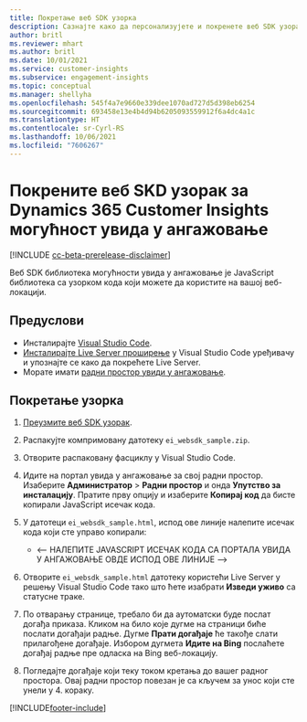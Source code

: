 ```yaml
---
title: Покретање веб SDK узорка
description: Сазнајте како да персонализујете и покренете веб SDK узорак.
author: britl
ms.reviewer: mhart
ms.author: britl
ms.date: 10/01/2021
ms.service: customer-insights
ms.subservice: engagement-insights
ms.topic: conceptual
ms.manager: shellyha
ms.openlocfilehash: 545f4a7e9660e339dee1070ad727d5d398eb6254
ms.sourcegitcommit: 693458e13e4b4d94b6205093559912f6a4dc4a1c
ms.translationtype: HT
ms.contentlocale: sr-Cyrl-RS
ms.lasthandoff: 10/06/2021
ms.locfileid: "7606267"
---
```

# <a name="run-the-web-sdk-sample-for-dynamics-365-customer-insights-engagement-insights-capability"></a>Покрените веб SKD узорак за Dynamics 365 Customer Insights могућност увида у ангажовање

[!INCLUDE [cc-beta-prerelease-disclaimer](includes/cc-beta-prerelease-disclaimer.md)]

Веб SDK библиотека могућности увида у ангажовање је JavaScript библиотека са узорком кода који можете да користите на вашој веб-локацији.

## <a name="prerequisites"></a>Предуслови

- Инсталирајте [Visual Studio Code](https://code.visualstudio.com/).
- [Инсталирајте Live Server проширење](https://marketplace.visualstudio.com/items?itemName=ritwickdey.LiveServer) у Visual Studio Code уређивачу и упознајте се како да покрећете Live Server.
- Морате имати [радни простор увиди у ангажовање](create-workspace.md).

## <a name="run-sample"></a>Покретање узорка

1. [Преузмите веб SDK узорак](https://download.pi.dynamics.com/sdk/EngagementInsightsSamples/ei_websdk_sample.zip).

1. Распакујте компримовану датотеку `ei_websdk_sample.zip`.

1. Отворите распаковану фасциклу у Visual Studio Code.

1. Идите на портал увида у ангажовање за свој радни простор. Изаберите **Администратор** > **Радни простор** и онда **Упутство за инсталацију**. Пратите прву опцију и изаберите **Копирај код** да бисте копирали JavaScript исечак кода.

1. У датотеци `ei_websdk_sample.html`, испод ове линије налепите исечак кода који сте управо копирали:

   - <-- НАЛЕПИТЕ JAVASCRIPT ИСЕЧАК КОДА СА ПОРТАЛА УВИДА У АНГАЖОВАЊЕ ОВДЕ ИСПОД ОВЕ ЛИНИЈЕ -->

1. Отворите `ei_websdk_sample.html` датотеку користећи Live Server у решењу Visual Studio Code тако што ћете изабрати **Изведи уживо** са статусне траке.

1. По отварању странице, требало би да аутоматски буде послат догађа приказа. Кликом на било које дугме на страници биће послати догађаји радње. Дугме **Прати догађаје** ће такође слати прилагођене догађаје. Избором дугмета **Идите на Bing** послаћете догађај радње пре одласка на Bing веб-локацију.

1. Погледајте догађаје који теку током кретања до вашег радног простора. Овај радни простор повезан је са кључем за унос који сте унели у 4. кораку.


[!INCLUDE[footer-include](../includes/footer-banner.md)]
